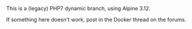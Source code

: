 This is a (legacy) PHP7 dynamic branch, using Alpine 3.12.

If something here doesn't work, post in the Docker thread on the forums.
